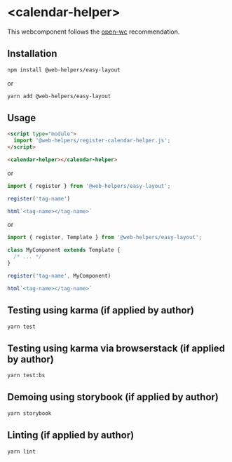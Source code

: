 # \<calendar-helper>

This webcomponent follows the [open-wc](https://github.com/open-wc/open-wc) recommendation.

## Installation
```bash
npm install @web-helpers/easy-layout
```
or
```bash
yarn add @web-helpers/easy-layout
```

## Usage
```html
<script type="module">
  import '@web-helpers/register-calendar-helper.js';
</script>

<calendar-helper></calendar-helper>
```
or
```js
import { register } from '@web-helpers/easy-layout';

register('tag-name')

html`<tag-name></tag-name>`
```
or
```js
import { register, Template } from '@web-helpers/easy-layout';

class MyComponent extends Template {
  /* ... */
}

register('tag-name', MyComponent)

html`<tag-name></tag-name>`
```

## Testing using karma (if applied by author)
```bash
yarn test
```

## Testing using karma via browserstack (if applied by author)
```bash
yarn test:bs
```

## Demoing using storybook (if applied by author)
```bash
yarn storybook
```

## Linting (if applied by author)
```bash
yarn lint
```
